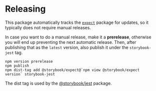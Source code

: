 # Releasing

This package automatically tracks the [`expect`](https://www.npmjs.com/package/expect) package for updates, so it typically does not require manual releases.

In case you want to do a manual release, make it a **prerelease**, otherwise you will end up preventing the next automatic release. Then, after publishing that as the `latest` version, also publish it under the `storybook-jest` tag.

```
npm version prerelease
npm publish
npm dist-tag add @storybook/expect@`npm view @storybook/expect version` storybook-jest
```

The dist tag is used by the [@storybook/jest](https://www.npmjs.com/package/@storybook/jest) package.
